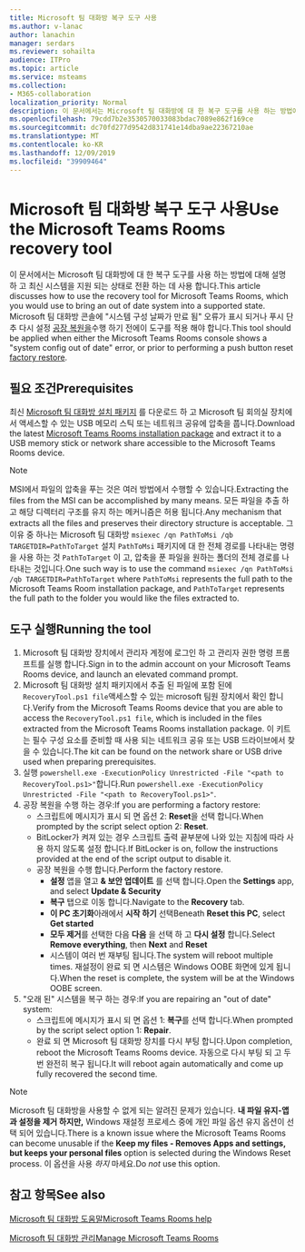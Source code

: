 ```yaml
---
title: Microsoft 팀 대화방 복구 도구 사용
ms.author: v-lanac
author: lanachin
manager: serdars
ms.reviewer: sohailta
audience: ITPro
ms.topic: article
ms.service: msteams
ms.collection:
- M365-collaboration
localization_priority: Normal
description: 이 문서에서는 Microsoft 팀 대화방에 대 한 복구 도구를 사용 하는 방법에 대해 설명 하 고 최신 시스템을 지원 되는 상태로 전환 하는 데 사용 합니다.
ms.openlocfilehash: 79cdd7b2e3530570033083bdac7089e862f169ce
ms.sourcegitcommit: dc70fd277d9542d831741e14dba9ae22367210ae
ms.translationtype: MT
ms.contentlocale: ko-KR
ms.lasthandoff: 12/09/2019
ms.locfileid: "39909464"
---
```

# <a name="use-the-microsoft-teams-rooms-recovery-tool"></a><span data-ttu-id="b0cae-103">Microsoft 팀 대화방 복구 도구 사용</span><span class="sxs-lookup"><span data-stu-id="b0cae-103">Use the Microsoft Teams Rooms recovery tool</span></span>

<span data-ttu-id="b0cae-104">이 문서에서는 Microsoft 팀 대화방에 대 한 복구 도구를 사용 하는 방법에 대해 설명 하 고 최신 시스템을 지원 되는 상태로 전환 하는 데 사용 합니다.</span><span class="sxs-lookup"><span data-stu-id="b0cae-104">This article discusses how to use the recovery tool for Microsoft Teams Rooms, which you would use to bring an out of date system into a supported state.</span></span> <span data-ttu-id="b0cae-105">Microsoft 팀 대화방 콘솔에 "시스템 구성 날짜가 만료 됨" 오류가 표시 되거나 푸시 단추 다시 설정 [공장 복원을](https://docs.microsoft.com/microsoftteams/room-systems/room-systems-v2-operations#microsoft-teams-rooms-reset-factory-restore)수행 하기 전에이 도구를 적용 해야 합니다.</span><span class="sxs-lookup"><span data-stu-id="b0cae-105">This tool should be applied when either the Microsoft Teams Rooms console shows a "system config out of date" error, or prior to performing a push button reset [factory restore](https://docs.microsoft.com/microsoftteams/room-systems/room-systems-v2-operations#microsoft-teams-rooms-reset-factory-restore).</span></span>

## <a name="prerequisites"></a><span data-ttu-id="b0cae-106">필요 조건</span><span class="sxs-lookup"><span data-stu-id="b0cae-106">Prerequisites</span></span>

<span data-ttu-id="b0cae-107">최신 [Microsoft 팀 대화방 설치 패키지](https://go.microsoft.com/fwlink/?linkid=851168) 를 다운로드 하 고 Microsoft 팀 회의실 장치에서 액세스할 수 있는 USB 메모리 스틱 또는 네트워크 공유에 압축을 풉니다.</span><span class="sxs-lookup"><span data-stu-id="b0cae-107">Download the latest [Microsoft Teams Rooms installation package](https://go.microsoft.com/fwlink/?linkid=851168) and extract it to a USB memory stick or network share accessible to the Microsoft Teams Rooms device.</span></span>

> [!NOTE]
> <span data-ttu-id="b0cae-108">MSI에서 파일의 압축을 푸는 것은 여러 방법에서 수행할 수 있습니다.</span><span class="sxs-lookup"><span data-stu-id="b0cae-108">Extracting the files from the MSI can be accomplished by many means.</span></span> <span data-ttu-id="b0cae-109">모든 파일을 추출 하 고 해당 디렉터리 구조를 유지 하는 메커니즘은 허용 됩니다.</span><span class="sxs-lookup"><span data-stu-id="b0cae-109">Any mechanism that extracts all the files and preserves their directory structure is acceptable.</span></span> <span data-ttu-id="b0cae-110">그 이유 중 하나는 Microsoft 팀 대화방 `msiexec /qn PathToMsi /qb TARGETDIR=PathToTarget` 설치 `PathToMsi` 패키지에 대 한 전체 경로를 나타내는 명령을 사용 하는 것 `PathToTarget` 이 고, 압축을 푼 파일을 원하는 폴더의 전체 경로를 나타내는 것입니다.</span><span class="sxs-lookup"><span data-stu-id="b0cae-110">One such way is to use the command `msiexec /qn PathToMsi /qb TARGETDIR=PathToTarget` where `PathToMsi` represents the full path to the Microsoft Teams Room installation package, and `PathToTarget` represents the full path to the folder you would like the files extracted to.</span></span>

## <a name="running-the-tool"></a><span data-ttu-id="b0cae-111">도구 실행</span><span class="sxs-lookup"><span data-stu-id="b0cae-111">Running the tool</span></span>

1) <span data-ttu-id="b0cae-112">Microsoft 팀 대화방 장치에서 관리자 계정에 로그인 하 고 관리자 권한 명령 프롬프트를 실행 합니다.</span><span class="sxs-lookup"><span data-stu-id="b0cae-112">Sign in to the admin account on your Microsoft Teams Rooms device, and launch an elevated command prompt.</span></span>
2) <span data-ttu-id="b0cae-113">Microsoft 팀 대화방 설치 패키지에서 추출 된 파일에 포함 된에 `RecoveryTool.ps1 file`액세스할 수 있는 microsoft 팀원 장치에서 확인 합니다.</span><span class="sxs-lookup"><span data-stu-id="b0cae-113">Verify from the Microsoft Teams Rooms device that you are able to access the `RecoveryTool.ps1 file`, which is included in the files extracted from the Microsoft Teams Rooms installation package.</span></span> <span data-ttu-id="b0cae-114">이 키트는 필수 구성 요소를 준비할 때 사용 되는 네트워크 공유 또는 USB 드라이브에서 찾을 수 있습니다.</span><span class="sxs-lookup"><span data-stu-id="b0cae-114">The kit can be found on the network share or USB drive used when preparing prerequisites.</span></span>
3) <span data-ttu-id="b0cae-115">실행 `powershell.exe -ExecutionPolicy Unrestricted -File "<path to RecoveryTool.ps1>"`합니다.</span><span class="sxs-lookup"><span data-stu-id="b0cae-115">Run `powershell.exe -ExecutionPolicy Unrestricted -File "<path to RecoveryTool.ps1>"`.</span></span>
4) <span data-ttu-id="b0cae-116">공장 복원을 수행 하는 경우:</span><span class="sxs-lookup"><span data-stu-id="b0cae-116">If you are performing a factory restore:</span></span>
   - <span data-ttu-id="b0cae-117">스크립트에 메시지가 표시 되 면 옵션 2: **Reset**을 선택 합니다.</span><span class="sxs-lookup"><span data-stu-id="b0cae-117">When prompted by the script select option 2: **Reset**.</span></span>
   - <span data-ttu-id="b0cae-118">BitLocker가 켜져 있는 경우 스크립트 출력 끝부분에 나와 있는 지침에 따라 사용 하지 않도록 설정 합니다.</span><span class="sxs-lookup"><span data-stu-id="b0cae-118">If BitLocker is on, follow the instructions provided at the end of the script output to disable it.</span></span>
   - <span data-ttu-id="b0cae-119">공장 복원을 수행 합니다.</span><span class="sxs-lookup"><span data-stu-id="b0cae-119">Perform the factory restore.</span></span>
      - <span data-ttu-id="b0cae-120">**설정** 앱을 열고 **& 보안 업데이트** 를 선택 합니다.</span><span class="sxs-lookup"><span data-stu-id="b0cae-120">Open the **Settings** app, and select **Update & Security**</span></span>
      - <span data-ttu-id="b0cae-121">**복구** 탭으로 이동 합니다.</span><span class="sxs-lookup"><span data-stu-id="b0cae-121">Navigate to the **Recovery** tab.</span></span>
      - <span data-ttu-id="b0cae-122">**이 PC 초기화**아래에서 **시작 하기** 선택</span><span class="sxs-lookup"><span data-stu-id="b0cae-122">Beneath **Reset this PC**, select **Get started**</span></span>
      - <span data-ttu-id="b0cae-123">**모두 제거**를 선택한 다음 **다음** 을 선택 하 고 **다시 설정** 합니다.</span><span class="sxs-lookup"><span data-stu-id="b0cae-123">Select **Remove everything**, then **Next** and **Reset**</span></span>
      - <span data-ttu-id="b0cae-124">시스템이 여러 번 재부팅 됩니다.</span><span class="sxs-lookup"><span data-stu-id="b0cae-124">The system will reboot multiple times.</span></span> <span data-ttu-id="b0cae-125">재설정이 완료 되 면 시스템은 Windows OOBE 화면에 있게 됩니다.</span><span class="sxs-lookup"><span data-stu-id="b0cae-125">When the reset is complete, the system will be at the Windows OOBE screen.</span></span>
5) <span data-ttu-id="b0cae-126">"오래 된" 시스템을 복구 하는 경우:</span><span class="sxs-lookup"><span data-stu-id="b0cae-126">If you are repairing an "out of date" system:</span></span>
    - <span data-ttu-id="b0cae-127">스크립트에 메시지가 표시 되 면 옵션 1: **복구**를 선택 합니다.</span><span class="sxs-lookup"><span data-stu-id="b0cae-127">When prompted by the script select option 1: **Repair**.</span></span>
    - <span data-ttu-id="b0cae-128">완료 되 면 Microsoft 팀 대화방 장치를 다시 부팅 합니다.</span><span class="sxs-lookup"><span data-stu-id="b0cae-128">Upon completion, reboot the Microsoft Teams Rooms device.</span></span> <span data-ttu-id="b0cae-129">자동으로 다시 부팅 되 고 두 번 완전히 복구 됩니다.</span><span class="sxs-lookup"><span data-stu-id="b0cae-129">It will reboot again automatically and come up fully recovered the second time.</span></span>

> [!NOTE]
> <span data-ttu-id="b0cae-130">Microsoft 팀 대화방을 사용할 수 없게 되는 알려진 문제가 있습니다. **내 파일 유지-앱과 설정을 제거 하지만,** Windows 재설정 프로세스 중에 개인 파일 옵션 유지 옵션이 선택 되어 있습니다.</span><span class="sxs-lookup"><span data-stu-id="b0cae-130">There is a known issue where the Microsoft Teams Rooms can become unusable if the  **Keep my files - Removes Apps and settings, but keeps your personal files** option is selected during the Windows Reset process.</span></span> <span data-ttu-id="b0cae-131">이 옵션을 사용 *하지* 마세요.</span><span class="sxs-lookup"><span data-stu-id="b0cae-131">Do *not* use this option.</span></span>

## <a name="see-also"></a><span data-ttu-id="b0cae-132">참고 항목</span><span class="sxs-lookup"><span data-stu-id="b0cae-132">See also</span></span>

[<span data-ttu-id="b0cae-133">Microsoft 팀 대화방 도움말</span><span class="sxs-lookup"><span data-stu-id="b0cae-133">Microsoft Teams Rooms help</span></span>](https://support.office.com/article/Skype-Room-Systems-version-2-help-e667f40e-5aab-40c1-bd68-611fe0002ba2)

[<span data-ttu-id="b0cae-134">Microsoft 팀 대화방 관리</span><span class="sxs-lookup"><span data-stu-id="b0cae-134">Manage Microsoft Teams Rooms</span></span>](skype-room-systems-v2.md)
